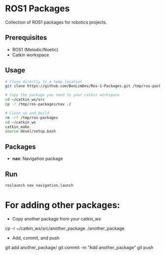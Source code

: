 # ROS1 Packages

Collection of ROS1 packages for robotics projects.

## Prerequisites
- ROS1 (Melodic/Noetic)
- Catkin workspace

## Usage

```bash
# Clone directly to a temp location
git clone https://github.com/BenLimDev/Ros-1-Packages.git /tmp/ros-packages

# Copy the package you need to your catkin workspace
cd ~/catkin_ws/src
cp -r /tmp/ros-packages/nav ./

# Clean up and build
rm -rf /tmp/ros-packages
cd ~/catkin_ws
catkin_make
source devel/setup.bash
```

## Packages

- **nav**: Navigation package

## Run

```bash
roslaunch nav navigation.launch
```

# For adding other packages:
- Copy another package from your catkin_ws

cp -r ~/catkin_ws/src/another_package ./another_package

- Add, commit, and push

git add another_package/
git commit -m "Add another_package"
git push
